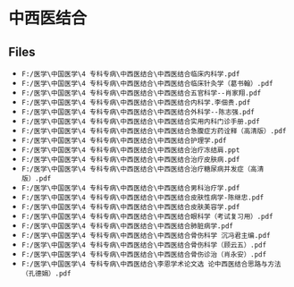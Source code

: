 # 中西医结合

## Files

- `F:/医学\中国医学\4 专科专病\中西医结合\中西医结合临床内科学.pdf`
- `F:/医学\中国医学\4 专科专病\中西医结合\中西医结合临床针灸学（葛书翰）.pdf`
- `F:/医学\中国医学\4 专科专病\中西医结合\中西医结合五官科学--肖家翔.pdf`
- `F:/医学\中国医学\4 专科专病\中西医结合\中西医结合内科学.李佃贵.pdf`
- `F:/医学\中国医学\4 专科专病\中西医结合\中西医结合外科学--陈志强.pdf`
- `F:/医学\中国医学\4 专科专病\中西医结合\中西医结合实用内科门诊手册.pdf`
- `F:/医学\中国医学\4 专科专病\中西医结合\中西医结合急腹症方药诠释（高清版）.pdf`
- `F:/医学\中国医学\4 专科专病\中西医结合\中西医结合护理学.pdf`
- `F:/医学\中国医学\4 专科专病\中西医结合\中西医结合治疗冻结肩.ppt`
- `F:/医学\中国医学\4 专科专病\中西医结合\中西医结合治疗皮肤病.pdf`
- `F:/医学\中国医学\4 专科专病\中西医结合\中西医结合治疗糖尿病并发症（高清版）.pdf`
- `F:/医学\中国医学\4 专科专病\中西医结合\中西医结合男科治疗学.pdf`
- `F:/医学\中国医学\4 专科专病\中西医结合\中西医结合皮肤性病学-陈继忠.pdf`
- `F:/医学\中国医学\4 专科专病\中西医结合\中西医结合皮肤美容学.pdf`
- `F:/医学\中国医学\4 专科专病\中西医结合\中西医结合眼科学（考试复习用）.pdf`
- `F:/医学\中国医学\4 专科专病\中西医结合\中西医结合肺脏病学.pdf`
- `F:/医学\中国医学\4 专科专病\中西医结合\中西医结合骨伤科学 沉冯君主编.pdf`
- `F:/医学\中国医学\4 专科专病\中西医结合\中西医结合骨伤科学（顾云五）.pdf`
- `F:/医学\中国医学\4 专科专病\中西医结合\中西医结合骨伤诊治（肖永安）.pdf`
- `F:/医学\中国医学\4 专科专病\中西医结合\李恩学术论文选 论中西医结合思路与方法（孔德娟）.pdf`
